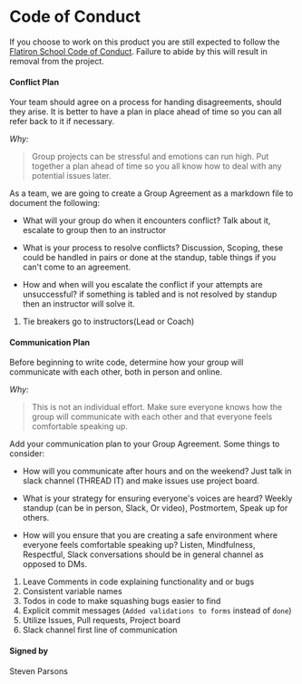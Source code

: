 # Code of Conduct

If you choose to work on this product you are still expected to follow the [Flatiron School Code of Conduct](https://flatironschool.com/code-of-conduct/).
Failure to abide by this will result in removal from the project.

#### Conflict Plan

Your team should agree on a process for handing disagreements, should they arise. It is better to have a plan in place ahead of time so you can all refer back to it if necessary.

_Why:_
> Group projects can be stressful and emotions can run high. Put together a plan ahead of time so you all know how to deal with any potential issues later.

As a team, we are going to create a Group Agreement as a markdown file to document the following:

* What will your group do when it encounters conflict? Talk about it, escalate to group then to an instructor


* What is your process to resolve conflicts? Discussion, Scoping, these could be handled in pairs or done at the standup, table things if you can't come to an agreement.


* How and when will you escalate the conflict if your attempts are unsuccessful? if something is tabled and is not resolved by standup then an instructor will solve it.

1. Tie breakers go to instructors(Lead or Coach)

#### Communication Plan

Before beginning to write code, determine how your group will communicate with each other, both in person and online.

_Why:_
> This is not an individual effort. Make sure everyone knows how the group will communicate with each other and that everyone feels comfortable speaking up.

Add your communication plan to your Group Agreement. Some things to consider:

* How will you communicate after hours and on the weekend? Just talk in slack channel (THREAD IT) and make issues use project board.
  
* What is your strategy for ensuring everyone's voices are heard? Weekly standup (can be in person, Slack, Or video), Postmortem, Speak up for others.


* How will you ensure that you are creating a safe environment where everyone feels comfortable speaking up? Listen, Mindfulness, Respectful, Slack conversations should be in general channel as opposed to DMs.

1. Leave Comments in code explaining functionality and or bugs 
2. Consistent variable names
3. Todos in code to make squashing bugs easier to find
4. Explicit commit messages (`Added validations to forms` instead of `done`)
5. Utilize Issues, Pull requests, Project board
6. Slack channel first line of communication


#### Signed by
Steven Parsons
